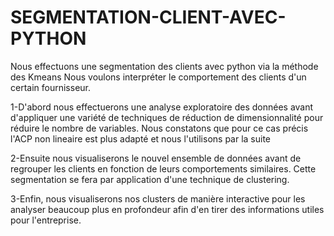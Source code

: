 # SEGMENTATION-CLIENT-AVEC-PYTHON
Nous effectuons une segmentation des clients avec python via la méthode des Kmeans
Nous voulons interpréter le comportement des clients d'un certain fournisseur.

1-D'abord nous effectuerons une analyse exploratoire des données avant d'appliquer une variété de techniques de réduction de dimensionnalité pour réduire le nombre de variables. Nous constatons que pour ce cas précis l'ACP non lineaire est plus adapté et nous l'utilisons par la suite

2-Ensuite nous visualiserons le nouvel ensemble de données avant de regrouper les clients en fonction de leurs comportements similaires. Cette segmentation se fera par application d'une technique de clustering.

3-Enfin, nous visualiserons nos clusters de manière interactive pour les analyser beaucoup plus en profondeur afin d'en tirer des informations utiles pour l'entreprise.
